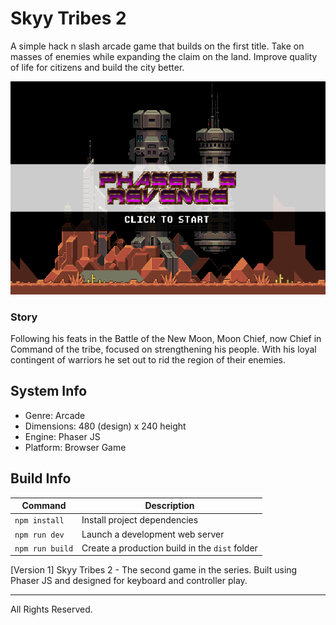 # Skyy Tribes 2

A simple hack n slash arcade game that builds on the first title. Take on masses of enemies while expanding the claim on the land. Improve quality of life for citizens and build the city better.

![screenshot](screenshot.png)

### Story
Following his feats in the Battle of the New Moon, Moon Chief, now Chief in Command of the tribe, focused on strengthening his people.
With his loyal contingent of warriors he set out to rid the region of their enemies.

## System Info
- Genre: Arcade
- Dimensions: 480 (design) x 240 height
- Engine: Phaser JS
- Platform: Browser Game
## Build Info
| Command | Description |
|---------|-------------|
| `npm install` | Install project dependencies |
| `npm run dev` | Launch a development web server |
| `npm run build` | Create a production build in the `dist` folder |
[Version 1] Skyy Tribes 2 - The second game in the series.
Built using Phaser JS and designed for keyboard and controller play.
<hr />
All Rights Reserved.